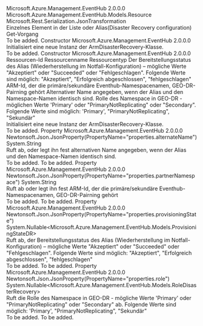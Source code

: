 <Type Name="ArmDisasterRecovery" FullName="Microsoft.Azure.Management.EventHub.Models.ArmDisasterRecovery">
  <TypeSignature Language="C#" Value="public class ArmDisasterRecovery : Microsoft.Azure.Management.EventHub.Models.Resource" />
  <TypeSignature Language="ILAsm" Value=".class public auto ansi beforefieldinit ArmDisasterRecovery extends Microsoft.Azure.Management.EventHub.Models.Resource" />
  <TypeSignature Language="DocId" Value="T:Microsoft.Azure.Management.EventHub.Models.ArmDisasterRecovery" />
  <TypeSignature Language="VB.NET" Value="Public Class ArmDisasterRecovery&#xA;Inherits Resource" />
  <TypeSignature Language="F#" Value="type ArmDisasterRecovery = class&#xA;    inherit Resource" />
  <AssemblyInfo>
    <AssemblyName>Microsoft.Azure.Management.EventHub</AssemblyName>
    <AssemblyVersion>2.0.0.0</AssemblyVersion>
  </AssemblyInfo>
  <Base>
    <BaseTypeName>Microsoft.Azure.Management.EventHub.Models.Resource</BaseTypeName>
  </Base>
  <Interfaces />
  <Attributes>
    <Attribute>
      <AttributeName>Microsoft.Rest.Serialization.JsonTransformation</AttributeName>
    </Attribute>
  </Attributes>
  <Docs>
    <summary>
            Einzelnes Element in der Liste oder Alias(Disaster Recovery configuration) Get-Vorgang
            </summary>
    <remarks>To be added.</remarks>
  </Docs>
  <Members>
    <Member MemberName=".ctor">
      <MemberSignature Language="C#" Value="public ArmDisasterRecovery ();" />
      <MemberSignature Language="ILAsm" Value=".method public hidebysig specialname rtspecialname instance void .ctor() cil managed" />
      <MemberSignature Language="DocId" Value="M:Microsoft.Azure.Management.EventHub.Models.ArmDisasterRecovery.#ctor" />
      <MemberSignature Language="VB.NET" Value="Public Sub New ()" />
      <MemberType>Constructor</MemberType>
      <AssemblyInfo>
        <AssemblyName>Microsoft.Azure.Management.EventHub</AssemblyName>
        <AssemblyVersion>2.0.0.0</AssemblyVersion>
      </AssemblyInfo>
      <Parameters />
      <Docs>
        <summary>
            Initialisiert eine neue Instanz der ArmDisasterRecovery-Klasse.
            </summary>
        <remarks>To be added.</remarks>
      </Docs>
    </Member>
    <Member MemberName=".ctor">
      <MemberSignature Language="C#" Value="public ArmDisasterRecovery (string id = null, string name = null, string type = null, Nullable&lt;Microsoft.Azure.Management.EventHub.Models.ProvisioningStateDR&gt; provisioningState = null, string partnerNamespace = null, string alternateName = null, Nullable&lt;Microsoft.Azure.Management.EventHub.Models.RoleDisasterRecovery&gt; role = null);" />
      <MemberSignature Language="ILAsm" Value=".method public hidebysig specialname rtspecialname instance void .ctor(string id, string name, string type, valuetype System.Nullable`1&lt;valuetype Microsoft.Azure.Management.EventHub.Models.ProvisioningStateDR&gt; provisioningState, string partnerNamespace, string alternateName, valuetype System.Nullable`1&lt;valuetype Microsoft.Azure.Management.EventHub.Models.RoleDisasterRecovery&gt; role) cil managed" />
      <MemberSignature Language="DocId" Value="M:Microsoft.Azure.Management.EventHub.Models.ArmDisasterRecovery.#ctor(System.String,System.String,System.String,System.Nullable{Microsoft.Azure.Management.EventHub.Models.ProvisioningStateDR},System.String,System.String,System.Nullable{Microsoft.Azure.Management.EventHub.Models.RoleDisasterRecovery})" />
      <MemberSignature Language="VB.NET" Value="Public Sub New (Optional id As String = null, Optional name As String = null, Optional type As String = null, Optional provisioningState As Nullable(Of ProvisioningStateDR) = null, Optional partnerNamespace As String = null, Optional alternateName As String = null, Optional role As Nullable(Of RoleDisasterRecovery) = null)" />
      <MemberSignature Language="F#" Value="new Microsoft.Azure.Management.EventHub.Models.ArmDisasterRecovery : string * string * string * Nullable&lt;Microsoft.Azure.Management.EventHub.Models.ProvisioningStateDR&gt; * string * string * Nullable&lt;Microsoft.Azure.Management.EventHub.Models.RoleDisasterRecovery&gt; -&gt; Microsoft.Azure.Management.EventHub.Models.ArmDisasterRecovery" Usage="new Microsoft.Azure.Management.EventHub.Models.ArmDisasterRecovery (id, name, type, provisioningState, partnerNamespace, alternateName, role)" />
      <MemberType>Constructor</MemberType>
      <AssemblyInfo>
        <AssemblyName>Microsoft.Azure.Management.EventHub</AssemblyName>
        <AssemblyVersion>2.0.0.0</AssemblyVersion>
      </AssemblyInfo>
      <Parameters>
        <Parameter Name="id" Type="System.String" />
        <Parameter Name="name" Type="System.String" />
        <Parameter Name="type" Type="System.String" />
        <Parameter Name="provisioningState" Type="System.Nullable&lt;Microsoft.Azure.Management.EventHub.Models.ProvisioningStateDR&gt;" />
        <Parameter Name="partnerNamespace" Type="System.String" />
        <Parameter Name="alternateName" Type="System.String" />
        <Parameter Name="role" Type="System.Nullable&lt;Microsoft.Azure.Management.EventHub.Models.RoleDisasterRecovery&gt;" />
      </Parameters>
      <Docs>
        <param name="id">Ressourcen-Id</param>
        <param name="name">Ressourcenname</param>
        <param name="type">Ressourcentyp</param>
        <param name="provisioningState">Der Bereitstellungsstatus des Alias (Wiederherstellung im Notfall-Konfiguration) – mögliche Werte "Akzeptiert" oder "Succeeded" oder "Fehlgeschlagen". Folgende Werte sind möglich: "Akzeptiert", "Erfolgreich abgeschlossen", "fehlgeschlagen"</param>
        <param name="partnerNamespace">ARM-Id, der die primäre/sekundäre Eventhub-Namespacenamen, GEO-DR-Pairning gehört</param>
        <param name="alternateName">Alternativer Name angegeben, wenn der Alias und den Namespace-Namen identisch sind.</param>
        <param name="role">Rolle des Namespace in GEO-DR - möglichen Werte 'Primary' oder "PrimaryNotReplicating" oder "Secondary". Folgende Werte sind möglich: 'Primary', "PrimaryNotReplicating", "Sekundär"</param>
        <summary>
            Initialisiert eine neue Instanz der ArmDisasterRecovery-Klasse.
            </summary>
        <remarks>To be added.</remarks>
      </Docs>
    </Member>
    <Member MemberName="AlternateName">
      <MemberSignature Language="C#" Value="public string AlternateName { get; set; }" />
      <MemberSignature Language="ILAsm" Value=".property instance string AlternateName" />
      <MemberSignature Language="DocId" Value="P:Microsoft.Azure.Management.EventHub.Models.ArmDisasterRecovery.AlternateName" />
      <MemberSignature Language="VB.NET" Value="Public Property AlternateName As String" />
      <MemberSignature Language="F#" Value="member this.AlternateName : string with get, set" Usage="Microsoft.Azure.Management.EventHub.Models.ArmDisasterRecovery.AlternateName" />
      <MemberType>Property</MemberType>
      <AssemblyInfo>
        <AssemblyName>Microsoft.Azure.Management.EventHub</AssemblyName>
        <AssemblyVersion>2.0.0.0</AssemblyVersion>
      </AssemblyInfo>
      <Attributes>
        <Attribute>
          <AttributeName>Newtonsoft.Json.JsonProperty(PropertyName="properties.alternateName")</AttributeName>
        </Attribute>
      </Attributes>
      <ReturnValue>
        <ReturnType>System.String</ReturnType>
      </ReturnValue>
      <Docs>
        <summary>
            Ruft ab, oder legt ihn fest alternativen Name angegeben, wenn der Alias und den Namespace-Namen identisch sind.
            </summary>
        <value>To be added.</value>
        <remarks>To be added.</remarks>
      </Docs>
    </Member>
    <Member MemberName="PartnerNamespace">
      <MemberSignature Language="C#" Value="public string PartnerNamespace { get; set; }" />
      <MemberSignature Language="ILAsm" Value=".property instance string PartnerNamespace" />
      <MemberSignature Language="DocId" Value="P:Microsoft.Azure.Management.EventHub.Models.ArmDisasterRecovery.PartnerNamespace" />
      <MemberSignature Language="VB.NET" Value="Public Property PartnerNamespace As String" />
      <MemberSignature Language="F#" Value="member this.PartnerNamespace : string with get, set" Usage="Microsoft.Azure.Management.EventHub.Models.ArmDisasterRecovery.PartnerNamespace" />
      <MemberType>Property</MemberType>
      <AssemblyInfo>
        <AssemblyName>Microsoft.Azure.Management.EventHub</AssemblyName>
        <AssemblyVersion>2.0.0.0</AssemblyVersion>
      </AssemblyInfo>
      <Attributes>
        <Attribute>
          <AttributeName>Newtonsoft.Json.JsonProperty(PropertyName="properties.partnerNamespace")</AttributeName>
        </Attribute>
      </Attributes>
      <ReturnValue>
        <ReturnType>System.String</ReturnType>
      </ReturnValue>
      <Docs>
        <summary>
            Ruft ab oder legt ihn fest ARM-Id, der die primäre/sekundäre Eventhub-Namespacenamen, GEO-DR-Pairning gehört
            </summary>
        <value>To be added.</value>
        <remarks>To be added.</remarks>
      </Docs>
    </Member>
    <Member MemberName="ProvisioningState">
      <MemberSignature Language="C#" Value="public Nullable&lt;Microsoft.Azure.Management.EventHub.Models.ProvisioningStateDR&gt; ProvisioningState { get; }" />
      <MemberSignature Language="ILAsm" Value=".property instance valuetype System.Nullable`1&lt;valuetype Microsoft.Azure.Management.EventHub.Models.ProvisioningStateDR&gt; ProvisioningState" />
      <MemberSignature Language="DocId" Value="P:Microsoft.Azure.Management.EventHub.Models.ArmDisasterRecovery.ProvisioningState" />
      <MemberSignature Language="VB.NET" Value="Public ReadOnly Property ProvisioningState As Nullable(Of ProvisioningStateDR)" />
      <MemberSignature Language="F#" Value="member this.ProvisioningState : Nullable&lt;Microsoft.Azure.Management.EventHub.Models.ProvisioningStateDR&gt;" Usage="Microsoft.Azure.Management.EventHub.Models.ArmDisasterRecovery.ProvisioningState" />
      <MemberType>Property</MemberType>
      <AssemblyInfo>
        <AssemblyName>Microsoft.Azure.Management.EventHub</AssemblyName>
        <AssemblyVersion>2.0.0.0</AssemblyVersion>
      </AssemblyInfo>
      <Attributes>
        <Attribute>
          <AttributeName>Newtonsoft.Json.JsonProperty(PropertyName="properties.provisioningState")</AttributeName>
        </Attribute>
      </Attributes>
      <ReturnValue>
        <ReturnType>System.Nullable&lt;Microsoft.Azure.Management.EventHub.Models.ProvisioningStateDR&gt;</ReturnType>
      </ReturnValue>
      <Docs>
        <summary>
            Ruft ab, der Bereitstellungsstatus des Alias (Wiederherstellung im Notfall-Konfiguration) – mögliche Werte "Akzeptiert" oder "Succeeded" oder "Fehlgeschlagen". Folgende Werte sind möglich: "Akzeptiert", "Erfolgreich abgeschlossen", "fehlgeschlagen"
            </summary>
        <value>To be added.</value>
        <remarks>To be added.</remarks>
      </Docs>
    </Member>
    <Member MemberName="Role">
      <MemberSignature Language="C#" Value="public Nullable&lt;Microsoft.Azure.Management.EventHub.Models.RoleDisasterRecovery&gt; Role { get; }" />
      <MemberSignature Language="ILAsm" Value=".property instance valuetype System.Nullable`1&lt;valuetype Microsoft.Azure.Management.EventHub.Models.RoleDisasterRecovery&gt; Role" />
      <MemberSignature Language="DocId" Value="P:Microsoft.Azure.Management.EventHub.Models.ArmDisasterRecovery.Role" />
      <MemberSignature Language="VB.NET" Value="Public ReadOnly Property Role As Nullable(Of RoleDisasterRecovery)" />
      <MemberSignature Language="F#" Value="member this.Role : Nullable&lt;Microsoft.Azure.Management.EventHub.Models.RoleDisasterRecovery&gt;" Usage="Microsoft.Azure.Management.EventHub.Models.ArmDisasterRecovery.Role" />
      <MemberType>Property</MemberType>
      <AssemblyInfo>
        <AssemblyName>Microsoft.Azure.Management.EventHub</AssemblyName>
        <AssemblyVersion>2.0.0.0</AssemblyVersion>
      </AssemblyInfo>
      <Attributes>
        <Attribute>
          <AttributeName>Newtonsoft.Json.JsonProperty(PropertyName="properties.role")</AttributeName>
        </Attribute>
      </Attributes>
      <ReturnValue>
        <ReturnType>System.Nullable&lt;Microsoft.Azure.Management.EventHub.Models.RoleDisasterRecovery&gt;</ReturnType>
      </ReturnValue>
      <Docs>
        <summary>
            Ruft die Rolle des Namespace in GEO-DR - mögliche Werte 'Primary' oder "PrimaryNotReplicating" oder "Secondary" ab. Folgende Werte sind möglich: 'Primary', "PrimaryNotReplicating", "Sekundär"
            </summary>
        <value>To be added.</value>
        <remarks>To be added.</remarks>
      </Docs>
    </Member>
  </Members>
</Type>